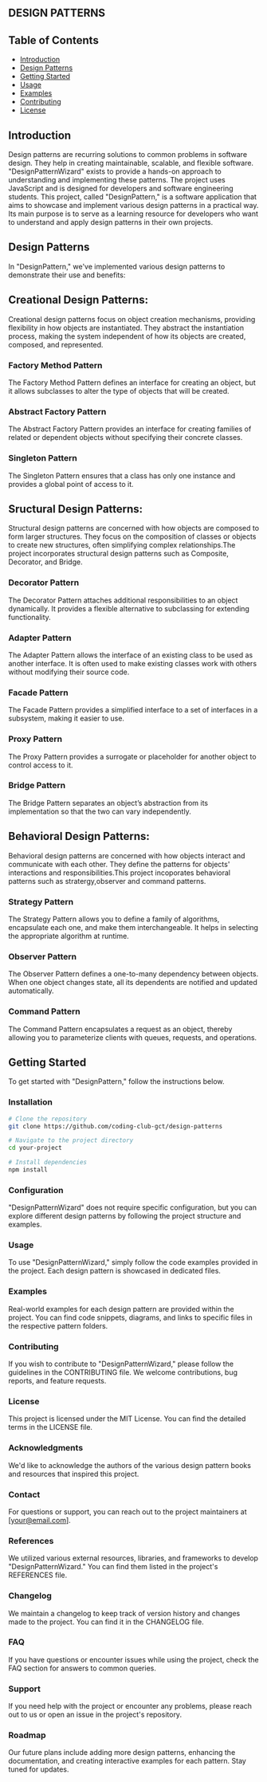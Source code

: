 ## DESIGN PATTERNS
                                                                                    

## Table of Contents

- [Introduction](#introduction)
- [Design Patterns](#design-patterns)
- [Getting Started](#getting-started)
- [Usage](#usage)
- [Examples](#examples)
- [Contributing](#contributing)
- [License](#license)


## Introduction

Design patterns are recurring solutions to common problems in software design. They help in creating maintainable, scalable, and flexible software. "DesignPatternWizard" exists to provide a hands-on approach to understanding and implementing these patterns. The project uses JavaScript and is designed for developers and software engineering students.
This project, called "DesignPattern," is a software application that aims to showcase and implement various design patterns in a practical way. Its main purpose is to serve as a learning resource for developers who want to understand and apply design patterns in their own projects.


## Design Patterns

In "DesignPattern," we've implemented various design patterns to demonstrate their use and benefits:


## Creational Design Patterns:

Creational design patterns focus on object creation mechanisms, providing flexibility in how objects are instantiated. They abstract the instantiation process, making the system independent of how its objects are created, composed, and represented.

### Factory Method Pattern
The Factory Method Pattern defines an interface for creating an object, but it allows subclasses to alter the type of objects that will be created.

### Abstract Factory Pattern
The Abstract Factory Pattern provides an interface for creating families of related or dependent objects without specifying their concrete classes.

### Singleton Pattern
The Singleton Pattern ensures that a class has only one instance and provides a global point of access to it.


## Sructural Design Patterns:

Structural design patterns are concerned with how objects are composed to form larger structures. They focus on the composition of classes or objects to create new structures, often simplifying complex relationships.The project  incorporates structural design patterns such as Composite, Decorator, and Bridge.


### Decorator Pattern
The Decorator Pattern attaches additional responsibilities to an object dynamically. It provides a flexible alternative to subclassing for extending functionality.

### Adapter Pattern
The Adapter Pattern allows the interface of an existing class to be used as another interface. It is often used to make existing classes work with others without modifying their source code.

### Facade Pattern
The Facade Pattern provides a simplified interface to a set of interfaces in a subsystem, making it easier to use.

### Proxy Pattern
The Proxy Pattern provides a surrogate or placeholder for another object to control access to it.

### Bridge Pattern
The Bridge Pattern separates an object’s abstraction from its implementation so that the two can vary independently.

## Behavioral Design Patterns:

Behavioral design patterns are concerned with how objects interact and communicate with each other. They define the patterns for objects' interactions and responsibilities.This project incoporates behavioral patterns such as stratergy,observer and command patterns.

 
### Strategy Pattern
The Strategy Pattern allows you to define a family of algorithms, encapsulate each one, and make them interchangeable. It helps in selecting the appropriate algorithm at runtime.

### Observer Pattern
The Observer Pattern defines a one-to-many dependency between objects. When one object changes state, all its dependents are notified and updated automatically.

### Command Pattern
The Command Pattern encapsulates a request as an object, thereby allowing you to parameterize clients with queues, requests, and operations.



## Getting Started

To get started with "DesignPattern," follow the instructions below.

### Installation


```bash
# Clone the repository
git clone https://github.com/coding-club-gct/design-patterns

# Navigate to the project directory
cd your-project

# Install dependencies
npm install
```

### Configuration
"DesignPatternWizard" does not require specific configuration, but you can explore different design patterns by following the project structure and examples.

### Usage
To use "DesignPatternWizard," simply follow the code examples provided in the project. Each design pattern is showcased in dedicated files.

### Examples
Real-world examples for each design pattern are provided within the project. You can find code snippets, diagrams, and links to specific files in the respective pattern folders.

### Contributing
If you wish to contribute to "DesignPatternWizard," please follow the guidelines in the CONTRIBUTING file. We welcome contributions, bug reports, and feature requests.

### License
This project is licensed under the MIT License. You can find the detailed terms in the LICENSE file.

### Acknowledgments
We'd like to acknowledge the authors of the various design pattern books and resources that inspired this project.

### Contact
For questions or support, you can reach out to the project maintainers at [your@email.com].

### References
We utilized various external resources, libraries, and frameworks to develop "DesignPatternWizard." You can find them listed in the project's REFERENCES file.

### Changelog
We maintain a changelog to keep track of version history and changes made to the project. You can find it in the CHANGELOG file.

### FAQ
If you have questions or encounter issues while using the project, check the FAQ section for answers to common queries.

### Support
If you need help with the project or encounter any problems, please reach out to us or open an issue in the project's repository.

### Roadmap
Our future plans include adding more design patterns, enhancing the documentation, and creating interactive examples for each pattern. Stay tuned for updates.
